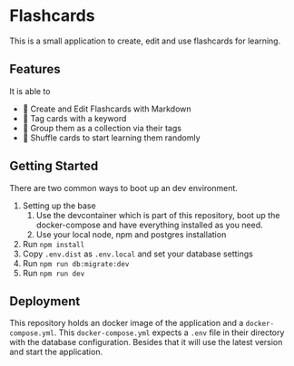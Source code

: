 # Flashcards

This is a small application to create, edit and use flashcards for learning.

## Features

It is able to

* :pencil: Create and Edit Flashcards with Markdown
* :pencil: Tag cards with a keyword
* :card_index: Group them as a collection via their tags
* :twisted_rightwards_arrows: Shuffle cards to start learning them randomly

## Getting Started

There are two common ways to boot up an dev environment.

1. Setting up the base
   1. Use the devcontainer which is part of this repository, boot up the docker-compose and have everything installed as you need.
   2. Use your local node, npm and postgres installation
2. Run `npm install`
3. Copy `.env.dist` as `.env.local` and set your database settings
4. Run `npm run db:migrate:dev`
5. Run `npm run dev`

## Deployment

This repository holds an docker image of the application and a `docker-compose.yml`. This `docker-compose.yml` expects a `.env` file in their directory with the database configuration. Besides that it will use the latest version and start the application. 
